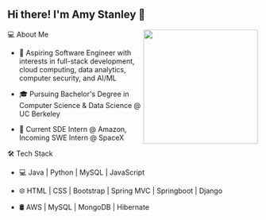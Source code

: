 ## Hi there! I'm Amy Stanley 👋


<img align='right' src="https://media.giphy.com/media/v1.Y2lkPTc5MGI3NjExYTR1OXUxY2lyMHRyaWxzN3JwbG03Y3VkZDB2bTl1dzhvcW5kOGp2cCZlcD12MV9pbnRlcm5hbF9naWZfYnlfaWQmY3Q9Zw/kpUM1Zhzs5RVFBwBkr/giphy.gif" width="230">


💻 About Me

- 🤔 Aspiring Software Engineer with interests in full-stack development, cloud computing, data analytics, computer security, and AI/ML

- 🎓 Pursuing Bachelor's Degree in Computer Science & Data Science @ UC Berkeley

- 🌱 Current SDE Intern @ Amazon, Incoming SWE Intern @ SpaceX

🛠 Tech Stack

- 💻 Java | Python | MySQL | JavaScript

- 🌐 HTML | CSS | Bootstrap | Spring MVC | Springboot | Django

- 🛢 AWS | MySQL | MongoDB | Hibernate
